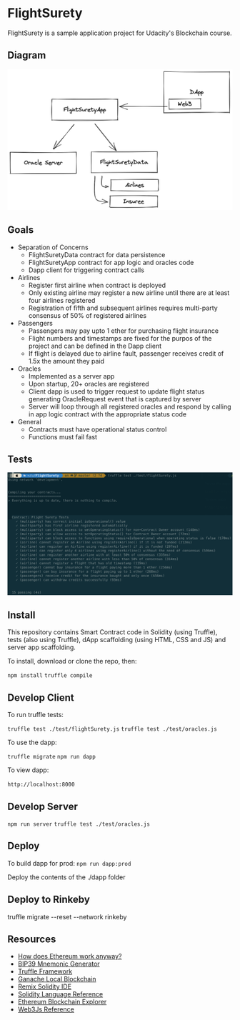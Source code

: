 # FlightSurety

FlightSurety is a sample application project for Udacity's Blockchain course.

## Diagram

<img src="images/diagram.png" />

## Goals

- Separation of Concerns
  - FlightSuretyData contract for data persistence
  - FlightSuretyApp contract for app logic and oracles code
  - Dapp client for triggering contract calls
- Airlines
  - Register first airline when contract is deployed
  - Only existing airline may register a new airline until there are at least four airlines registered
  - Registration of fifth and subsequent airlines requires multi-party consensus of 50% of registered airlines
- Passengers
  - Passengers may pay upto 1 ether for purchasing flight insurance
  - Flight numbers and timestamps are fixed for the purpos of the project and can be defined in the Dapp client
  - If flight is delayed due to airline fault, passenger receives credit of 1.5x the amount they paid
- Oracles
  - Implemented as a server app
  - Upon startup, 20+ oracles are registered
  - Client dapp is used to trigger request to update flight status generating OracleRequest event that is captured by server
  - Server will loop through all registered oracles and respond by calling in app logic contract with the appropriate status code
- General
  - Contracts must have operational status control
  - Functions must fail fast

## Tests

<img src="images/tests.png" />

## Install

This repository contains Smart Contract code in Solidity (using Truffle), tests (also using Truffle), dApp scaffolding (using HTML, CSS and JS) and server app scaffolding.

To install, download or clone the repo, then:

`npm install`
`truffle compile`

## Develop Client

To run truffle tests:

`truffle test ./test/flightSurety.js`
`truffle test ./test/oracles.js`

To use the dapp:

`truffle migrate`
`npm run dapp`

To view dapp:

`http://localhost:8000`

## Develop Server

`npm run server`
`truffle test ./test/oracles.js`

## Deploy

To build dapp for prod:
`npm run dapp:prod`

Deploy the contents of the ./dapp folder

## Deploy to Rinkeby

truffle migrate --reset --network rinkeby

## Resources

* [How does Ethereum work anyway?](https://medium.com/@preethikasireddy/how-does-ethereum-work-anyway-22d1df506369)
* [BIP39 Mnemonic Generator](https://iancoleman.io/bip39/)
* [Truffle Framework](http://truffleframework.com/)
* [Ganache Local Blockchain](http://truffleframework.com/ganache/)
* [Remix Solidity IDE](https://remix.ethereum.org/)
* [Solidity Language Reference](http://solidity.readthedocs.io/en/v0.4.24/)
* [Ethereum Blockchain Explorer](https://etherscan.io/)
* [Web3Js Reference](https://github.com/ethereum/wiki/wiki/JavaScript-API)